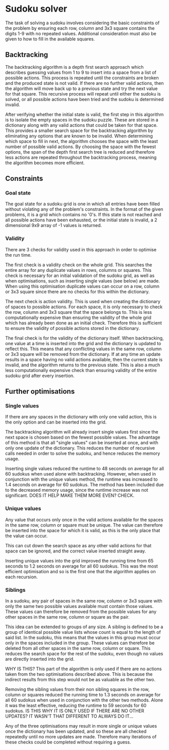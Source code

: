 # Sudoku solver

The task of solving a sudoku involves considering the basic constraints of the problem by ensuring each row, column and 3x3 square contains the digits 1-9 with no repeated values. Additional consideration must also be given to how to fill in the available squares.

## Backtracking

The backtracking algorithm is a depth first search approach which describes guessing values from 1 to 9 to insert into a space from a list of possible actions. This process is repeated until the constraints are broken and the produced state is not valid. If there are no further valid actions, then the algorithm will move back up to a previous state and try the next value for that square. This recursive process will repeat until either the sudoku is solved, or all possible actions have been tried and the sudoku is determined invalid.

After verifying whether the initial state is valid, the first step in this algorithm is to isolate the empty spaces in the sudoku puzzle. These are stored in a dictionary along with any valid actions that could be taken for that space. This provides a smaller search space for the backtracking algorithm by eliminating any options that are known to be invalid. When determining which space to fill in next, the algorithm chooses the space with the least number of possible valid actions. By choosing the space with the fewest options, the span of the depth first search tree is reduced and therefore less actions are repeated throughout the backtracking process, meaning the algorithm becomes more efficient.

## Constraints

### Goal state

The goal state for a sudoku grid is one in which all entries have been filled without violating any of the problem's constraints. In the format of the given problems, it is a grid which contains no '0's. If this state is not reached and all possible actions have been exhausted, or the initial state is invalid, a 2 dimensional 9x9 array of -1 values is returned.

### Validity

There are 3 checks for validity used in this approach in order to optimise the run time.

The first check is a validity check on the whole grid. This searches the entire array for any duplicate values in rows, columns or squares. This check is necessary for an initial validation of the sudoku grid, as well as when optimisations, such as inserting single values (see below) are made. When using this optimisation duplicate values can occur on a row, column or 3x3 square since there are no checks for this within the dictionary.

The next check is action validity. This is used when creating the dictionary of spaces to possible actions. For each space, it is only necessary to check the row, column and 3x3 square that the space belongs to. This is less computationally expensive than ensuring the validity of the whole grid which has already been done as an initial check. Therefore this is sufficient to ensure the validity of possible actions stored in the dictionary.

The final check is for the validity of the dictionary itself. When backtracking, one value at a time is inserted into the grid and the dictionary is updated to reflect this. This means that any conflicting values in the same row, column or 3x3 square will be removed from the dictionary. If at any time an update results in a space having no valid actions available, then the current state is invalid, and the algorithm returns to the previous state. This is also a much less computationally expensive check than ensuring validity of the entire sudoku grid after every insertion.

## Further optimisations

### Single values

If there are any spaces in the dictionary with only one valid action, this is the only option and can be inserted into the grid.

The backtracking algorithm will already insert single values first since the next space is chosen based on the fewest possible values. The advantage of this method is that all "single values" can be inserted at once, and with only one update of the dictionary. This reduces the number of recursive calls needed in order to solve the sudoku, and hence reduces the memory usage.

Inserting single values reduced the runtime to 48 seconds on average for all 60 sudokus when used alone with backtracking. However, when used in conjunction with the unique values method, the runtime was increased to 1.4 seconds on average for 60 sudokus. The method has been included due to the decreased memory usage, since the runtime increase was not significant.
DOES  IT HELP MAKE THEM MORE EVEN? CHECK. 

### Unique values

Any value that occurs only once in the valid actions available for the spaces in the same row, column or square must be unique. The value can therefore be inserted into the space for which it is valid, as this is the only place that the value can occur. 

This can cut down the search space as any other valid actions for that space can be ignored, and the correct value inserted straight away.

Inserting unique values into the grid improved the running time from 65 seconds to 1.2 seconds on average for all 60 sudokus. This was the most efficient optimisation and so is the first one that the algorithm applies on each recursion.

### Siblings

In a sudoku, any pair of spaces in the same row, column or 3x3 square with only the same two possible values available must contain those values. These values can therefore be removed from the possible values for any other spaces in the same row, column or square as the pair.

This idea can be extended to groups of any size. A sibling is defined to be a group of identical possible value lists whose count is equal to the length of said list. In the sudoku, this means that the values in this group must occur only in the spaces included in the group. These values can therefore be deleted from all other spaces in the same row, column or square. This reduces the search space for the rest of the sudoku, even though no values are directly inserted into the grid.

WHY IS THIS? This part of the algorithm is only used if there are no actions taken from the two optimisations described above. This is because the indirect results from this step would not be as valuable as the other two. 

Removing the sibling values from their non sibling squares in the row, column or squares reduced the running time to 1.3 seconds on average for all 60 sudokus when used in conjunction with the other two methods. Alone it was the least effective, reducing the runtime to 59 seconds for 60 sudokus. IS THIS WHY IT IS ONLY USED IF THERE ARE NO OTHER UPDATES? IT WASN'T THAT DIFFERENT TO ALWAYS DO IT...

Any of the three optimisations may result in more single or unique values once the dictionary has been updated, and so these are all checked repeatedly until no more updates are made. Therefore many iterations of these checks could be completed without requiring a guess.